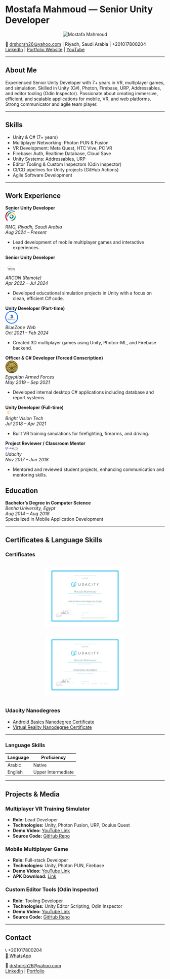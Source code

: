 # Mostafa Mahmoud — Senior Unity Developer

<p align="center">
  <img src="resources/profile-pic.PNG" alt="Mostafa Mahmoud" width="300" />
</p>

📧 drshdrsh26@yahoo.com | Riyadh, Saudi Arabia | +201017800204  
[LinkedIn](https://eg.linkedin.com/in/mostafa-mahmoud-abdelrahman) | [Portfolio Website](PORTFOLIO.md) | [YouTube](your-youtube-channel)  

---

## About Me

Experienced Senior Unity Developer with 7+ years in VR, multiplayer games, and simulation. Skilled in Unity (C#), Photon, Firebase, URP, Addressables, and editor tooling (Odin Inspector). Passionate about creating immersive, efficient, and scalable applications for mobile, VR, and web platforms. Strong communicator and agile team player.

---

## Skills

- Unity & C# (7+ years)
- Multiplayer Networking: Photon PUN & Fusion
- VR Development: Meta Quest, HTC Vive, PC VR
- Firebase: Auth, Realtime Database, Cloud Save
- Unity Systems: Addressables, URP
- Editor Tooling & Custom Inspectors (Odin Inspector)
- CI/CD pipelines for Unity projects (GitHub Actions)
- Agile Software Development

---

## Work Experience

**Senior Unity Developer**  
<a href="https://www.rmg-sa.com/" target="_blank">
  <img src="resources/rmg-logo.png" alt="RMG Logo" width="40" />
</a>  
*RMG, Riyadh, Saudi Arabia*  
_Aug 2024 – Present_  
- Lead development of mobile multiplayer games and interactive experiences.

**Senior Unity Developer**  
<a href="https://arconme.com/" target="_blank">
  <img src="resources/arcon-logo.png" alt="ARCON Logo" width="40" />
</a>  
*ARCON (Remote)*  
_Apr 2022 – Jul 2024_  
- Developed educational simulation projects in Unity with a focus on clean, efficient C# code.

**Unity Developer (Part-time)**  
<a href="https://dev.global-business-strategies.com/" target="_blank">
  <img src="resources/bluezone-logo.png" alt="BlueZone Web Logo" width="40" />
</a>  
*BlueZone Web*  
_Oct 2021 – Feb 2024_  
- Created 3D multiplayer games using Unity, Photon-ML, and Firebase backend.

**Officer & C# Developer (Forced Conscription)**  
<a href="https://www.mod.gov.eg/ModWebSite/Default.aspx" target="_blank">
  <img src="resources/egyptian-armed-forces-logo.png" alt="Egyptian Armed Forces Logo" width="40" />
</a>  
*Egyptian Armed Forces*  
_May 2019 – Sep 2021_  
- Developed internal desktop C# applications including database and report systems.

**Unity Developer (Full-time)**  
<a href="https://b-vision.tech/" target="_blank">
  <img src="resources/brightvisiontech-logo.png" alt="Bright Vision Tech Logo" width="40" />
</a>  
*Bright Vision Tech*  
_Jul 2018 – Apr 2021_  
- Built VR training simulations for firefighting, firearms, and driving.

**Project Reviewer / Classroom Mentor**  
<a href="https://www.udacity.com/" target="_blank">
  <img src="resources/udacity-logo.svg" alt="Udacity Logo" width="40" />
</a>  
*Udacity*  
_Nov 2017 – Jun 2018_  
- Mentored and reviewed student projects, enhancing communication and mentoring skills.

## Education

**Bachelor’s Degree in Computer Science**  
_Benha University, Egypt_  
_Aug 2014 – Aug 2018_  
Specialized in Mobile Application Development

---

## Certificates & Language Skills

### Certificates

<p align="center">
  <img src="resources/android-basics-nanodegree.svg" alt="Android Basics Nanodegree" width="250" style="margin: 10px;" />
  <img src="resources/virtual-reality-nanodegree.svg" alt="Virtual Reality Nanodegree" width="250" style="margin: 10px;" />
</p>

### Udacity Nanodegrees
- [Android Basics Nanodegree Certificate](https://www.udacity.com/certificate/X6S5TFLD)
- [Virtual Reality Nanodegree Certificate](https://www.udacity.com/certificate/CTNH7HQS)

---
### Language Skills

| Language | Proficiency        |
| -------- | -------------------|
| Arabic   | Native             |
| English  | Upper Intermediate |

---

## Projects & Media

### Multiplayer VR Training Simulator  
- **Role:** Lead Developer  
- **Technologies:** Unity, Photon Fusion, URP, Oculus Quest  
- **Demo Video:** [YouTube Link](your-demo-video-url)  
- **Source Code:** [GitHub Repo](your-project-repo-url)  

### Mobile Multiplayer Game  
- **Role:** Full-stack Developer  
- **Technologies:** Unity, Photon PUN, Firebase  
- **Demo Video:** [YouTube Link](your-demo-video-url)  
- **APK Download:** [Link](your-apk-download-url)  

### Custom Editor Tools (Odin Inspector)  
- **Role:** Tooling Developer  
- **Technologies:** Unity Editor Scripting, Odin Inspector  
- **Demo Video:** [YouTube Link](your-demo-video-url)  
- **Source Code:** [GitHub Repo](your-tooling-repo-url)  

---

## Contact

📞 +201017800204  
[📱 WhatsApp](https://wa.me/966560358978)

📧 drshdrsh26@yahoo.com  
[LinkedIn](https://eg.linkedin.com/in/mostafa-mahmoud-abdelrahman) | [Portfolio](PORTFOLIO.md)

